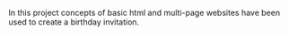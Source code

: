 In this project concepts of basic html and multi-page websites have been used to create a birthday invitation.
